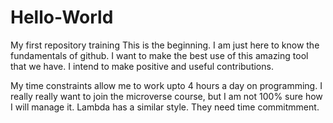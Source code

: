 # Hello-World
My first repository training
This is the beginning. I am just here to know the fundamentals of github. 
I want to make the best use of this amazing tool that we have. I intend to make positive and useful contributions. 

My time constraints allow me to work upto 4 hours a day on programming. I really really want to join the microverse course, but I am not 100% sure how I will manage it. 
Lambda has a similar style. They need time commitmment.


